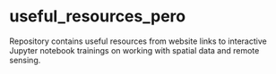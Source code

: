 # useful_resources_pero
Repository contains useful resources from website links to interactive Jupyter notebook trainings on working with spatial data and remote sensing.

